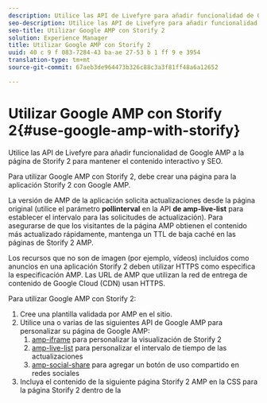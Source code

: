 ```yaml
---
description: Utilice las API de Livefyre para añadir funcionalidad de Google AMP a la página de Storify 2 para mantener el contenido interactivo y SEO.
seo-description: Utilice las API de Livefyre para añadir funcionalidad de Google AMP a la página de Storify 2 para mantener el contenido interactivo y SEO.
seo-title: Utilizar Google AMP con Storify 2
solution: Experience Manager
title: Utilizar Google AMP con Storify 2
uuid: 40 c 9 f 083-7284-43 ba-ae 27-53 b 1 ff 9 e 3954
translation-type: tm+mt
source-git-commit: 67aeb3de964473b326c88c3a3f81ff48a6a12652

---
```



# Utilizar Google AMP con Storify 2{#use-google-amp-with-storify}

Utilice las API de Livefyre para añadir funcionalidad de Google AMP a la página de Storify 2 para mantener el contenido interactivo y SEO.

Para utilizar Google AMP con Storify 2, debe crear una página para la aplicación Storify 2 con Google AMP.

La versión de AMP de la aplicación solicita actualizaciones desde la página original (utilice el parámetro **pollinterval** en la API **de amp-live-list** para establecer el intervalo para las solicitudes de actualización). Para asegurarse de que los visitantes de la página AMP obtienen el contenido más actualizado rápidamente, mantenga un TTL de baja caché en las páginas de Storify 2 AMP.

Los recursos que no son de imagen (por ejemplo, vídeos) incluidos como anuncios en una aplicación Storify 2 deben utilizar HTTPS como especifica la especificación AMP. Las URL de AMP que utilizan la red de entrega de contenido de Google Cloud (CDN) usan HTTPS.

Para utilizar Google AMP con Storify 2:

1. Cree una plantilla validada por AMP en el sitio.
1. Utilice una o varias de las siguientes API de Google AMP para personalizar su página de Google AMP:
   1. [amp-iframe](https://www.ampproject.org/docs/reference/components/amp-iframe) para personalizar la visualización de Storify 2
   1. [amp-live-list](https://www.ampproject.org/docs/reference/components/amp-live-list) para personalizar el intervalo de tiempo de las actualizaciones
   1. [amp-social-share](https://www.ampproject.org/docs/reference/components/amp-social-share) para agregar un botón de uso compartido en redes sociales
1. Incluya el contenido de la siguiente página Storify 2 AMP en la CSS para la página Storify 2 dentro de la <style amp-custom> tag: [https://cdn.livefyre.com/libs/liveblog-v2-component/amp.min.css](https://cdn.livefyre.com/libs/liveblog-v2-component/amp.min.css)
1. Incluya el contenido de la siguiente API de marcado Storify 2 AMP en la plantilla de Google AMP: `https://api.livefyre.com/app-service/v4/bootstrap/{{APP_ID}}/amp` donde {{APP_ ID}} es el ID de la aplicación para la aplicación Storify 2 en Livefyre Studio.
   1. El único parámetro de consulta es **pollinterval**, que es el intervalo en el que la aplicación buscará actualizaciones (configurada en milisegundos).
   1. La dirección URL incluye contenido de los anuncios más recientes (incluidos tweets, videos, etc.)
   1. La página del editor necesita obtener contenido de esta URL con la frecuencia con que desee actualizar la página de Google AMP.
